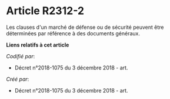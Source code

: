 # Article R2312-2

Les clauses d'un marché de défense ou de sécurité peuvent être déterminées par référence à des documents généraux.

**Liens relatifs à cet article**

_Codifié par_:

  - Décret n°2018-1075 du 3 décembre 2018 - art.

_Créé par_:

  - Décret n°2018-1075 du 3 décembre 2018 - art.
